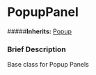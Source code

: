 #  PopupPanel  
#####**Inherits:** [Popup](class_popup)

###  Brief Description  
Base class for Popup Panels
